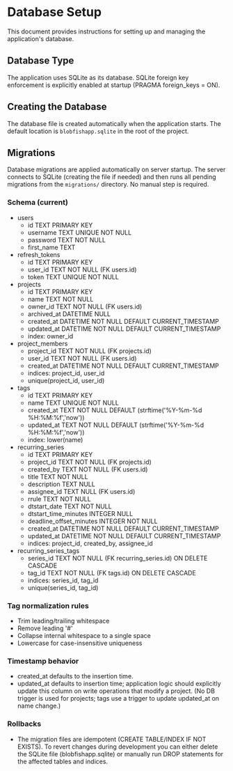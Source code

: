 # Database Setup

This document provides instructions for setting up and managing the application's database.

## Database Type

The application uses SQLite as its database. SQLite foreign key enforcement is explicitly enabled at startup (PRAGMA foreign_keys = ON).

## Creating the Database

The database file is created automatically when the application starts. The default location is `blobfishapp.sqlite` in the root of the project.

## Migrations

Database migrations are applied automatically on server startup. The server connects to SQLite (creating the file if needed) and then runs all pending migrations from the `migrations/` directory. No manual step is required.

### Schema (current)
- users
  - id TEXT PRIMARY KEY
  - username TEXT UNIQUE NOT NULL
  - password TEXT NOT NULL
  - first_name TEXT
- refresh_tokens
  - id TEXT PRIMARY KEY
  - user_id TEXT NOT NULL (FK users.id)
  - token TEXT UNIQUE NOT NULL
- projects
  - id TEXT PRIMARY KEY
  - name TEXT NOT NULL
  - owner_id TEXT NOT NULL (FK users.id)
  - archived_at DATETIME NULL
  - created_at DATETIME NOT NULL DEFAULT CURRENT_TIMESTAMP
  - updated_at DATETIME NOT NULL DEFAULT CURRENT_TIMESTAMP
  - index: owner_id
- project_members
  - project_id TEXT NOT NULL (FK projects.id)
  - user_id TEXT NOT NULL (FK users.id)
  - created_at DATETIME NOT NULL DEFAULT CURRENT_TIMESTAMP
  - indices: project_id, user_id
  - unique(project_id, user_id)
- tags
  - id TEXT PRIMARY KEY
  - name TEXT UNIQUE NOT NULL
  - created_at TEXT NOT NULL DEFAULT (strftime('%Y-%m-%d %H:%M:%f','now'))
  - updated_at TEXT NOT NULL DEFAULT (strftime('%Y-%m-%d %H:%M:%f','now'))
  - index: lower(name)
- recurring_series
  - id TEXT PRIMARY KEY
  - project_id TEXT NOT NULL (FK projects.id)
  - created_by TEXT NOT NULL (FK users.id)
  - title TEXT NOT NULL
  - description TEXT NULL
  - assignee_id TEXT NULL (FK users.id)
  - rrule TEXT NOT NULL
  - dtstart_date TEXT NOT NULL
  - dtstart_time_minutes INTEGER NULL
  - deadline_offset_minutes INTEGER NOT NULL
  - created_at DATETIME NOT NULL DEFAULT CURRENT_TIMESTAMP
  - updated_at DATETIME NOT NULL DEFAULT CURRENT_TIMESTAMP
  - indices: project_id, created_by, assignee_id
- recurring_series_tags
  - series_id TEXT NOT NULL (FK recurring_series.id) ON DELETE CASCADE
  - tag_id TEXT NOT NULL (FK tags.id) ON DELETE CASCADE
  - indices: series_id, tag_id
  - unique(series_id, tag_id)

### Tag normalization rules
- Trim leading/trailing whitespace
- Remove leading '#'
- Collapse internal whitespace to a single space
- Lowercase for case-insensitive uniqueness

### Timestamp behavior
- created_at defaults to the insertion time.
- updated_at defaults to insertion time; application logic should explicitly update this column on write operations that modify a project. (No DB trigger is used for projects; tags use a trigger to update updated_at on name change.)

### Rollbacks
- The migration files are idempotent (CREATE TABLE/INDEX IF NOT EXISTS). To revert changes during development you can either delete the SQLite file (blobfishapp.sqlite) or manually run DROP statements for the affected tables and indices.
